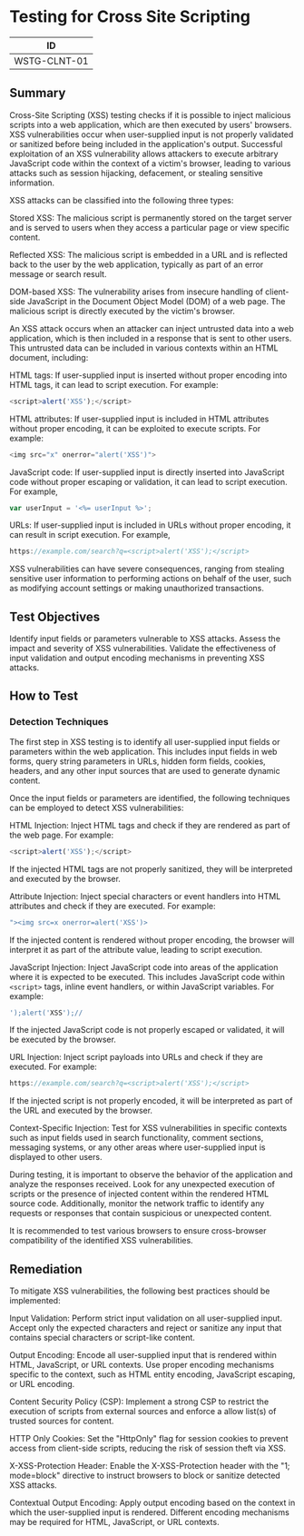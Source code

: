 # Testing for Cross Site Scripting

|ID          |
|------------|
|WSTG-CLNT-01|

## Summary

Cross-Site Scripting (XSS) testing checks if it is possible to inject malicious scripts into a web application, which are then executed by users' browsers. XSS vulnerabilities occur when user-supplied input is not properly validated or sanitized before being included in the application's output. Successful exploitation of an XSS vulnerability allows attackers to execute arbitrary JavaScript code within the context of a victim's browser, leading to various attacks such as session hijacking, defacement, or stealing sensitive information.

XSS attacks can be classified into the following three types:

Stored XSS: The malicious script is permanently stored on the target server and is served to users when they access a particular page or view specific content.

Reflected XSS: The malicious script is embedded in a URL and is reflected back to the user by the web application, typically as part of an error message or search result.

DOM-based XSS: The vulnerability arises from insecure handling of client-side JavaScript in the Document Object Model (DOM) of a web page. The malicious script is directly executed by the victim's browser.

An XSS attack occurs when an attacker can inject untrusted data into a web application, which is then included in a response that is sent to other users. This untrusted data can be included in various contexts within an HTML document, including:

HTML tags: If user-supplied input is inserted without proper encoding into HTML tags, it can lead to script execution. For example:
```js
<script>alert('XSS');</script>
```
HTML attributes: If user-supplied input is included in HTML attributes without proper encoding, it can be exploited to execute scripts. For example:

```js
<img src="x" onerror="alert('XSS')">
```
JavaScript code: If user-supplied input is directly inserted into JavaScript code without proper escaping or validation, it can lead to script execution. For example, 

```js
var userInput = '<%= userInput %>';

```

URLs: If user-supplied input is included in URLs without proper encoding, it can result in script execution. For example,

```js
https://example.com/search?q=<script>alert('XSS');</script>
```

XSS vulnerabilities can have severe consequences, ranging from stealing sensitive user information to performing actions on behalf of the user, such as modifying account settings or making unauthorized transactions.

## Test Objectives

Identify input fields or parameters vulnerable to XSS attacks.
Assess the impact and severity of XSS vulnerabilities.
Validate the effectiveness of input validation and output encoding mechanisms in preventing XSS attacks.

## How to Test

### Detection Techniques

The first step in XSS testing is to identify all user-supplied input fields or parameters within the web application. This includes input fields in web forms, query string parameters in URLs, hidden form fields, cookies, headers, and any other input sources that are used to generate dynamic content.

Once the input fields or parameters are identified, the following techniques can be employed to detect XSS vulnerabilities:

HTML Injection: Inject HTML tags and check if they are rendered as part of the web page. For example: 
```js
<script>alert('XSS');</script>
```

If the injected HTML tags are not properly sanitized, they will be interpreted and executed by the browser.

Attribute Injection: Inject special characters or event handlers into HTML attributes and check if they are executed. For example: 

```js
"><img src=x onerror=alert('XSS')>
```

If the injected content is rendered without proper encoding, the browser will interpret it as part of the attribute value, leading to script execution.

JavaScript Injection: Inject JavaScript code into areas of the application where it is expected to be executed. This includes JavaScript code within `<script>` tags, inline event handlers, or within JavaScript variables. For example: 
```js
');alert('XSS');//
````

If the injected JavaScript code is not properly escaped or validated, it will be executed by the browser.

URL Injection: Inject script payloads into URLs and check if they are executed. For example: 

```js
https://example.com/search?q=<script>alert('XSS');</script>
```

If the injected script is not properly encoded, it will be interpreted as part of the URL and executed by the browser.

Context-Specific Injection: Test for XSS vulnerabilities in specific contexts such as input fields used in search functionality, comment sections, messaging systems, or any other areas where user-supplied input is displayed to other users.

During testing, it is important to observe the behavior of the application and analyze the responses received. Look for any unexpected execution of scripts or the presence of injected content within the rendered HTML source code. Additionally, monitor the network traffic to identify any requests or responses that contain suspicious or unexpected content.

It is recommended to test various browsers to ensure cross-browser compatibility of the identified XSS vulnerabilities.

## Remediation

To mitigate XSS vulnerabilities, the following best practices should be implemented:

Input Validation: Perform strict input validation on all user-supplied input. Accept only the expected characters and reject or sanitize any input that contains special characters or script-like content.

Output Encoding: Encode all user-supplied input that is rendered within HTML, JavaScript, or URL contexts. Use proper encoding mechanisms specific to the context, such as HTML entity encoding, JavaScript escaping, or URL encoding.

Content Security Policy (CSP): Implement a strong CSP to restrict the execution of scripts from external sources and enforce a allow list(s) of trusted sources for content.

HTTP Only Cookies: Set the "HttpOnly" flag for session cookies to prevent access from client-side scripts, reducing the risk of session theft via XSS.

X-XSS-Protection Header: Enable the X-XSS-Protection header with the "1; mode=block" directive to instruct browsers to block or sanitize detected XSS attacks.

Contextual Output Encoding: Apply output encoding based on the context in which the user-supplied input is rendered. Different encoding mechanisms may be required for HTML, JavaScript, or URL contexts.
